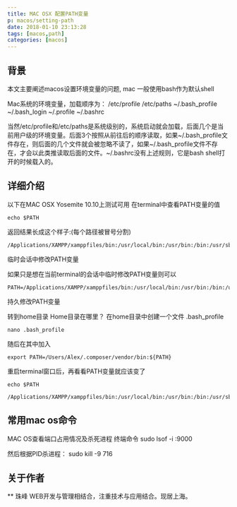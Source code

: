 ```yaml
---
title: MAC OSX 配置PATH变量
p: macos/setting-path
date: 2018-01-10 23:13:28
tags: [macos,path]
categories: [macos]
---
```


## 背景

本文主要阐述macos设置环境变量的问题, 
mac 一般使用bash作为默认shell

Mac系统的环境变量，加载顺序为：
    /etc/profile 
    /etc/paths 
    ~/.bash_profile 
    ~/.bash_login 
    ~/.profile 
    ~/.bashrc

当然/etc/profile和/etc/paths是系统级别的，系统启动就会加载，后面几个是当前用户级的环境变量。后面3个按照从前往后的顺序读取，如果~/.bash_profile文件存在，则后面的几个文件就会被忽略不读了，如果~/.bash_profile文件不存在，才会以此类推读取后面的文件。~/.bashrc没有上述规则，它是bash shell打开的时候载入的。

<!--more-->

## 详细介绍

以下在MAC OSX Yosemite 10.10上测试可用
在terminal中查看PATH变量的值

    echo $PATH

返回结果长成这个样子:(每个路径被冒号分割)

    /Applications/XAMPP/xamppfiles/bin:/usr/local/bin:/usr/bin:/bin:/usr/sbin:/sbin:/opt/X11/bin

临时会话中修改PATH变量

如果只是想在当前terminal的会话中临时修改PATH变量则可以

    PATH=/Applications/XAMPP/xamppfiles/bin:/usr/local/bin:/usr/bin:/bin:/usr/sbin:/sbin:/opt/X11/bin:/Users/Alex/.composer/vendor/bin

持久修改PATH变量

转到home目录 Home目录在哪里？ 在home目录中创建一个文件 .bash_profile

    nano .bash_profile

随后在其中加入

    export PATH=/Users/Alex/.composer/vendor/bin:${PATH}

重启terminal窗口后，再看看PATH变量就应该变了

    echo $PATH

    /Applications/XAMPP/xamppfiles/bin:/usr/local/bin:/usr/bin:/bin:/usr/sbin:/sbin:/opt/X11/bin:/Users/Alex/.composer/vendor/bin


## 常用mac os命令

MAC OS查看端口占用情况及杀死进程
终端命令
sudo lsof -i :9000

然后根据PID杀进程：
sudo kill -9 716


## 关于作者
** 珠峰
WEB开发与管理相结合，注重技术与应用结合。现居上海。 
